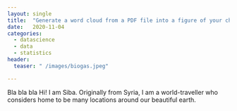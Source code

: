 ```yaml
---
layout: single
title:  "Generate a word cloud from a PDF file into a figure of your choice"
date:   2020-11-04
categories: 
  - datascience
  - data
  - statistics
header:
  teaser: " /images/biogas.jpeg"

---
```

Bla bla bla
Hi! I am Siba. Originally from Syria, I am a world-traveller who considers home to be many locations around our beautiful earth.

